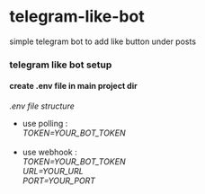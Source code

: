 # telegram-like-bot

simple telegram bot to add like button under posts

<h3>telegram like bot setup</h3>
<h4>create .env file in main project dir</h4>
<i>.env file structure</i>
<br>

<ul>
  
<li>use polling :<br>
<i > TOKEN=YOUR_BOT_TOKEN</i>
</li>
<br>
  <li>use webhook :<br>
    <i > TOKEN=YOUR_BOT_TOKEN</i><br>
    <i > URL=YOUR_URL</i><br>
    <i > PORT=YOUR_PORT</i><br>
</li>

</ul>
